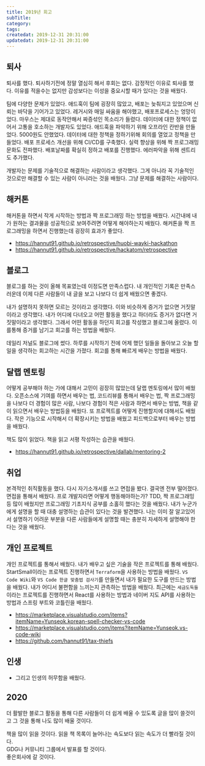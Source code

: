 ```yaml
---
title: 2019년 회고
subTitle:
category:
tags:
createdat: 2019-12-31 20:31:00
updatedat: 2019-12-31 20:31:00
---
```


## 퇴사

퇴사를 했다. 퇴사하기전에 정말 열심히 해서 후회는 없다. 감정적인 이유로 퇴사를 했다. 이유를 적을수는 없지만 감성보다는 이성을 중요시할 때가 있다는 것을 배웠다.  

팀에 다양한 문제가 있었다. 애드훅이 팀에 굉장히 많았고, 배포는 늦춰지고 있었으며 신뢰는 바닥을 기어가고 있었다. 레거시와 매일 싸움을 해야했고, 배포프로세스는 엉망이었다. 마우스는 제대로 동작안해서 짜증섞인 목소리가 들렸다. 데이터에 대한 정책이 없어서 고통을 호소하는 개발자도 있었다. 애드훅을 파악하기 위해 오프라인 칸반을 만들었다. 5000원도 안했었다. 데이터에 대한 정책을 정하기위해 회의를 열었고 정책을 만들었다. 배포 프로세스 개선을 위해 CI/CD를 구축했다. 실력 향상을 위해 짝 프로그래밍 문화도 전파했다. 배포날짜를 확실히 정하고 배포를 진행했다. 에러파악을 위해 센트리도 추가했다.  

개발자는 문제를 기술적으로 해결하는 사람이라고 생각했다. 그게 아니라 꼭 기술적인 것으로만 해결할 수 있는 사람이 아니라는 것을 배웠다. 그냥 문제를 해결하는 사람이다.

## 해커톤

해커톤을 하면서 작게 시작하는 방법과 짝 프로그래밍 하는 방법을 배웠다. 시간내에 내가 원하는 결과물을 성공적으로 보여주려면 어떻게 해야하는지 배웠다. 해커톤을 짝 프로그래밍을 하면서 진행했는데 굉장히 효과가 좋았다.

* <https://hannut91.github.io/retrospective/huobi-wayki-hackathon>
* <https://hannut91.github.io/retrospective/hackatom/retrospective>

## 블로그

블로그를 하는 것이 올해 목표였는데 이정도면 만족스럽다. 내 개인적인 기록은 만족스러운데 이제 다른 사람들이 내 글을 보고 나보다 더 쉽게 배웠으면 좋겠다.  

내가 설명하지 못하면 모르는 것이라고 생각했다. 이와 비슷하게 증거가 없으면 거짓말이라고 생각했다. 내가 어디에 다녀오고 어떤 활동을 했다고 하더라도 증거가 없다면 거짓말이라고 생각했다. 그래서 어떤 활동을 하던지 회고를 작성했고 블로그에 올렸다. 이를통해 증거를 남기고 회고를 하는 방법을 배웠다.  

데일리 저널도 블로그에 썼다. 하루를 시작하기 전에 어제 했던 일들을 돌아보고 오늘 할 일을 생각하는 회고하는 시간을 가졌다. 회고를 통해 빠르게 배우는 방법을 배웠다.

## 달랩 멘토링

어떻게 공부해야 하는 가에 대해서 고민이 굉장히 많았는데 달랩 멘토링에서 많이 배웠다. 오픈소스에 기여를 하면서 배우는 법, 코드리뷰를 통해서 배우는 법, 짝 프로그래밍을 나보다 더 경험이 많은 사람, 나보다 경험이 적은 사람과 하면서 배우는 방법, 책을 같이 읽으면서 배우는 방법등을 배웠다. 또 프로젝트를 어떻게 진행할지에 대해서도 배웠다. 작은 기능으로 시작해서 더 확장시키는 방법을 배웠고 피드백으로부터 배우는 방법을 배웠다.  

책도 많이 읽었다. 책을 읽고 서평 작성하는 습관을 배웠다.

* <https://hannut91.github.io/retrospective/dallab/mentoring-2>

## 취업

본격적인 취직활동을 했다. 다시 자기소개서를 쓰고 면접을 봤다. 결국엔 전부 떨어졌다. 면접을 통해서 배웠다. 프로 개발자라면 어떻게 행동해야하는가? TDD, 짝 프로그래밍등 많이 배웠지만 프로그래밍 기초지식 공부를 소홀히 했다는 것을 배웠다. 내가 누군가에게 설명을 할 때 대충 설명하는 습관이 있다는 것을 발견했다. 나는 이미 잘 알고있어서 설명하기 어려운 부분을 다른 사람들에게 설명할 때는 충분히 자세하게 설명해야 한다는 것을 배웠다.

## 개인 프로젝트

개인 프로젝트를 통해서 배웠다. 내가 배우고 싶은 기술을 작은 프로젝트를 통해 배웠다. StartSmall이라는 프로젝트 진행하면서 `Terraform`을 사용하는 방법을 배웠다. `VS Code Wiki`와 `VS Code 한글 맞춤법 검사기`를 만들면서 내가 필요한 도구를 만드는 방법을 배웠다. 내가 어디서 불편함을 느끼는지 관측하는 방법을 배웠다. 최근에는 `세금도둑들`이라는 프로젝트를 진행하면서 React를 사용하는 방법과 네이버 지도 API를 사용하는 방법과 스프링 부트와 코틀린을 배웠다.

* <https://marketplace.visualstudio.com/items?itemName=Yunseok.korean-spell-checker-vs-code>
* <https://marketplace.visualstudio.com/items?itemName=Yunseok.vs-code-wiki>
* <https://github.com/hannut91/tax-thiefs>

## 인생

* 그리고 인생의 허무함을 배웠다.

## 2020

더 활발한 블로그 활동을 통해 다른 사람들이 더 쉽게 배울 수 있도록 글을 많이 쓸것이고 그 것을 통해 나도 많이 배울 것이다.  

책을 많이 읽을 것이다. 읽을 책 목록이 늘어나는 속도보다 읽는 속도가 더 빨라질 것이다.  
GDG나 커뮤니티 그룹에서 발표를 할 것이다.  
좋은회사에 갈 것이다.
